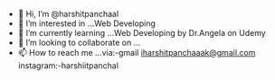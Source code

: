 - 👋 Hi, I’m @harshitpanchaal
- 👀 I’m interested in ...Web Developing
- 🌱 I’m currently learning ...Web Developing by Dr.Angela on Udemy
- 💞️ I’m looking to collaborate on ...
- 📫 How to reach me ...via:-gmail iharshitpanchaaak@gmail.com instagram:-harshiitpanchal

<!---
harshitpanchaal/harshitpanchaal is a ✨ special ✨ repository because its `README.md` (this file) appears on your GitHub profile.
You can click the Preview link to take a look at your changes.
--->
